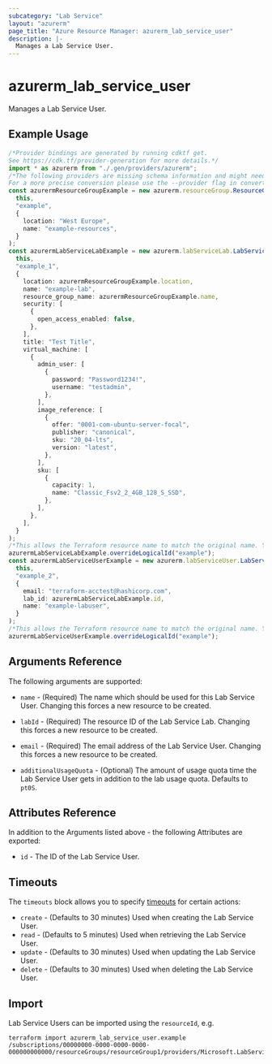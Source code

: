 ```yaml
---
subcategory: "Lab Service"
layout: "azurerm"
page_title: "Azure Resource Manager: azurerm_lab_service_user"
description: |-
  Manages a Lab Service User.
---
```


# azurerm\_lab\_service\_user

Manages a Lab Service User.

## Example Usage

```typescript
/*Provider bindings are generated by running cdktf get.
See https://cdk.tf/provider-generation for more details.*/
import * as azurerm from "./.gen/providers/azurerm";
/*The following providers are missing schema information and might need manual adjustments to synthesize correctly: azurerm.
For a more precise conversion please use the --provider flag in convert.*/
const azurermResourceGroupExample = new azurerm.resourceGroup.ResourceGroup(
  this,
  "example",
  {
    location: "West Europe",
    name: "example-resources",
  }
);
const azurermLabServiceLabExample = new azurerm.labServiceLab.LabServiceLab(
  this,
  "example_1",
  {
    location: azurermResourceGroupExample.location,
    name: "example-lab",
    resource_group_name: azurermResourceGroupExample.name,
    security: [
      {
        open_access_enabled: false,
      },
    ],
    title: "Test Title",
    virtual_machine: [
      {
        admin_user: [
          {
            password: "Password1234!",
            username: "testadmin",
          },
        ],
        image_reference: [
          {
            offer: "0001-com-ubuntu-server-focal",
            publisher: "canonical",
            sku: "20_04-lts",
            version: "latest",
          },
        ],
        sku: [
          {
            capacity: 1,
            name: "Classic_Fsv2_2_4GB_128_S_SSD",
          },
        ],
      },
    ],
  }
);
/*This allows the Terraform resource name to match the original name. You can remove the call if you don't need them to match.*/
azurermLabServiceLabExample.overrideLogicalId("example");
const azurermLabServiceUserExample = new azurerm.labServiceUser.LabServiceUser(
  this,
  "example_2",
  {
    email: "terraform-acctest@hashicorp.com",
    lab_id: azurermLabServiceLabExample.id,
    name: "example-labuser",
  }
);
/*This allows the Terraform resource name to match the original name. You can remove the call if you don't need them to match.*/
azurermLabServiceUserExample.overrideLogicalId("example");

```

## Arguments Reference

The following arguments are supported:

*   `name` - (Required) The name which should be used for this Lab Service User. Changing this forces a new resource to be created.

*   `labId` - (Required) The resource ID of the Lab Service Lab. Changing this forces a new resource to be created.

*   `email` - (Required) The email address of the Lab Service User. Changing this forces a new resource to be created.

*   `additionalUsageQuota` - (Optional) The amount of usage quota time the Lab Service User gets in addition to the lab usage quota. Defaults to `pt0S`.

## Attributes Reference

In addition to the Arguments listed above - the following Attributes are exported:

* `id` - The ID of the Lab Service User.

## Timeouts

The `timeouts` block allows you to specify [timeouts](https://www.terraform.io/docs/configuration/resources.html#timeouts) for certain actions:

* `create` - (Defaults to 30 minutes) Used when creating the Lab Service User.
* `read` - (Defaults to 5 minutes) Used when retrieving the Lab Service User.
* `update` - (Defaults to 30 minutes) Used when updating the Lab Service User.
* `delete` - (Defaults to 30 minutes) Used when deleting the Lab Service User.

## Import

Lab Service Users can be imported using the `resourceId`, e.g.

```shell
terraform import azurerm_lab_service_user.example /subscriptions/00000000-0000-0000-0000-000000000000/resourceGroups/resourceGroup1/providers/Microsoft.LabServices/labs/lab1/users/user1
```
